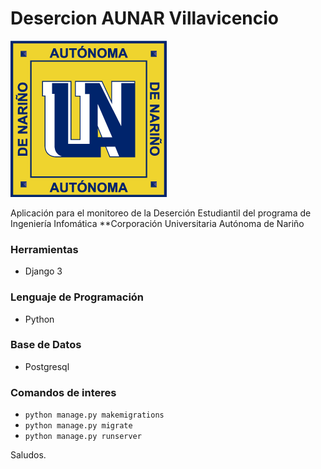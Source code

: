 # Desercion AUNAR Villavicencio
![AUNAR Logo](/images/portal.png)

Aplicación para el monitoreo de la Deserción Estudiantil del programa de Ingeniería Infomática
**Corporación Universitaria Autónoma de Nariño

### Herramientas
* Django 3

### Lenguaje de Programación
* Python

### Base de Datos
* Postgresql

### Comandos de interes
* `python manage.py makemigrations`
* `python manage.py migrate`
* `python manage.py runserver`

Saludos.
